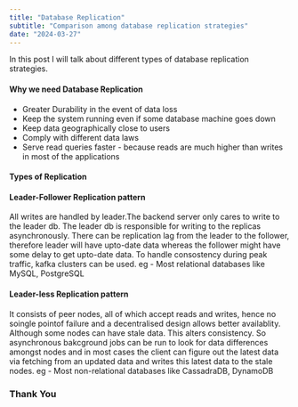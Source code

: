 ```yaml
---
title: "Database Replication"
subtitle: "Comparison among database replication strategies"
date: "2024-03-27"
---
```


In this post I will talk about different types of database replication strategies.

#### Why we need Database Replication
- Greater Durability in the event of data loss
- Keep the system running even if some database machine goes down
- Keep data geographically close to users
- Comply with different data laws
- Serve read queries faster - because reads are much higher than writes in most of the applications

#### Types of Replication 
#### Leader-Follower Replication pattern
All writes are handled by leader.The backend server only cares to write to the leader db. The leader db is responsible for writing to the replicas asynchronously. There can be replication lag from the leader to the follower, therefore leader will have upto-date data whereas the follower might have some delay to get upto-date data.
To handle consostency during peak traffic, kafka clusters can be used.
eg - Most relational databases like MySQL, PostgreSQL


#### Leader-less Replication pattern
It consists of peer nodes, all of which accept reads and writes, hence no soingle pointof failure and a decentralised design allows better availablity. 
Although some nodes can have stale data. This alters consistency. So asynchronous bakcground jobs can be run to look for data differences amongst nodes and in most cases the client can figure out the latest data via fetching from an updated data and writes this latest data to the stale nodes. 
eg - Most non-relational databases like CassadraDB, DynamoDB


### Thank You
